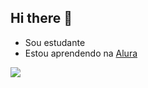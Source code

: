## Hi there 👋

- Sou estudante
- Estou aprendendo na [Alura](https//alura.com.br)


![](https://media1.tenor.com/m/L-lTxg2QzRsAAAAC/thursday-morning.gif)
